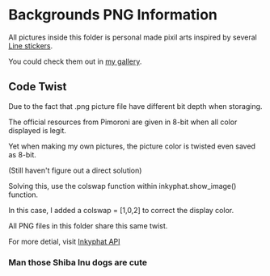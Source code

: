 # Backgrounds PNG Information

All pictures inside this folder is personal made pixil arts inspired by several [Line stickers](https://store.line.me/stickershop/showcase/top/).

You could check them out in [my gallery](https://www.pixilart.com/pingrenworkhard/gallery).

## Code Twist

Due to the fact that .png picture file have different bit depth when storaging.

The official resources from Pimoroni are given in 8-bit when all color displayed is legit.

Yet when making my own pictures, the picture color is twisted even saved as 8-bit.

(Still haven't figure out a direct solution)

Solving this, use the colswap function within inkyphat.show_image() function.

In this case, I added a colswap = [1,0,2] to correct the display color.

All PNG files in this folder share this same twist.

For more detial, visit [Inkyphat API](http://docs.pimoroni.com/inkyphat/index.html#)

### Man those Shiba Inu dogs are cute
